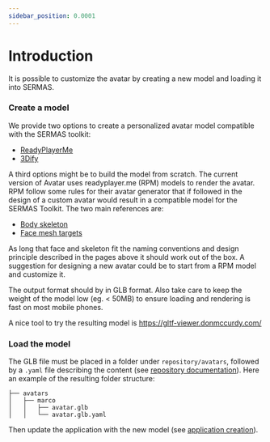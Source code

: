 ```yaml
---
sidebar_position: 0.0001
---
```


# Introduction
It is possible to customize the avatar by creating a new model and loading it into SERMAS.

### Create a model
We provide two options to create a personalized avatar model compatible with the SERMAS toolkit:

- [ReadyPlayerMe](rpm-models)
- [3Dify](3Dify)

A third options might be to build the model from scratch.
The current version of Avatar uses readyplayer.me (RPM) models to render the avatar.
RPM follow some rules for their avatar generator that if followed in the design of a custom avatar would result in a compatible model for the SERMAS Toolkit. 
The two main references are:
- [Body skeleton](https://docs.readyplayer.me/ready-player-me/api-reference/avatars/full-body-avatars)
- [Face mesh targets](https://docs.readyplayer.me/ready-player-me/api-reference/avatars/morph-targets/apple-arkit)

As long that face and skeleton fit the naming conventions and design principle described in the pages above it should work out of the box. 
A suggestion for designing a new avatar could be to start from a RPM model and customize it. 

The output format should by in GLB format. Also take care to keep the weight of the model low (eg. < 50MB) to ensure loading and rendering is fast on most mobile phones. 

A nice tool to try the resulting model is https://gltf-viewer.donmccurdy.com/  


### Load the model

The GLB file must be placed in a folder under `repository/avatars`, followed by a `.yaml` file describing the content (see [repository documentation](/docs/applications/cli-handling#avatars)). 
Here an example of the resulting folder structure:

```
├── avatars
│   ├── marco
│   │   ├── avatar.glb
│   │   └── avatar.glb.yaml
```
Then update the application with the new model (see [application creation](/docs/getting-started/create-application#create-an-application-template)).